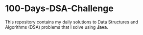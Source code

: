 # 100-Days-DSA-Challenge
This repository contains my daily solutions to Data Structures and Algorithms (DSA) problems that I solve using **Java**.
